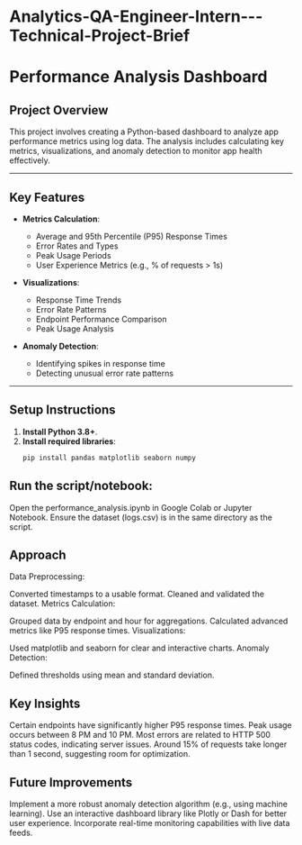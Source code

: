 # Analytics-QA-Engineer-Intern---Technical-Project-Brief

# Performance Analysis Dashboard

## Project Overview
This project involves creating a Python-based dashboard to analyze app performance metrics using log data. The analysis includes calculating key metrics, visualizations, and anomaly detection to monitor app health effectively.

---

## Key Features
- **Metrics Calculation**:
  - Average and 95th Percentile (P95) Response Times
  - Error Rates and Types
  - Peak Usage Periods
  - User Experience Metrics (e.g., % of requests > 1s)

- **Visualizations**:
  - Response Time Trends
  - Error Rate Patterns
  - Endpoint Performance Comparison
  - Peak Usage Analysis

- **Anomaly Detection**:
  - Identifying spikes in response time
  - Detecting unusual error rate patterns

---

## Setup Instructions
1. **Install Python 3.8+**.
2. **Install required libraries**:
   ```bash
   pip install pandas matplotlib seaborn numpy
   
## Run the script/notebook:
Open the performance_analysis.ipynb in Google Colab or Jupyter Notebook.
Ensure the dataset (logs.csv) is in the same directory as the script.

## Approach
Data Preprocessing:

Converted timestamps to a usable format.
Cleaned and validated the dataset.
Metrics Calculation:

Grouped data by endpoint and hour for aggregations.
Calculated advanced metrics like P95 response times.
Visualizations:

Used matplotlib and seaborn for clear and interactive charts.
Anomaly Detection:

Defined thresholds using mean and standard deviation.

## Key Insights
Certain endpoints have significantly higher P95 response times.
Peak usage occurs between 8 PM and 10 PM.
Most errors are related to HTTP 500 status codes, indicating server issues.
Around 15% of requests take longer than 1 second, suggesting room for optimization.

## Future Improvements
Implement a more robust anomaly detection algorithm (e.g., using machine learning).
Use an interactive dashboard library like Plotly or Dash for better user experience.
Incorporate real-time monitoring capabilities with live data feeds.
